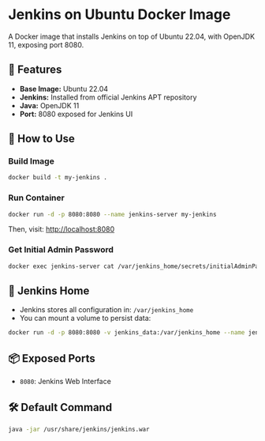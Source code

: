 # Jenkins on Ubuntu Docker Image

A Docker image that installs Jenkins on top of Ubuntu 22.04, with OpenJDK 11, exposing port 8080.

## 🚀 Features

- **Base Image:** Ubuntu 22.04
- **Jenkins:** Installed from official Jenkins APT repository
- **Java:** OpenJDK 11
- **Port:** 8080 exposed for Jenkins UI

## 🧰 How to Use

### Build Image

```bash
docker build -t my-jenkins .
```

### Run Container

```bash
docker run -d -p 8080:8080 --name jenkins-server my-jenkins
```

Then, visit: [http://localhost:8080](http://localhost:8080)

### Get Initial Admin Password

```bash
docker exec jenkins-server cat /var/jenkins_home/secrets/initialAdminPassword
```

## 📁 Jenkins Home

- Jenkins stores all configuration in: `/var/jenkins_home`
- You can mount a volume to persist data:

```bash
docker run -d -p 8080:8080 -v jenkins_data:/var/jenkins_home --name jenkins-server my-jenkins
```

## 📦 Exposed Ports

- `8080`: Jenkins Web Interface

## 🛠️ Default Command

```bash
java -jar /usr/share/jenkins/jenkins.war
```
